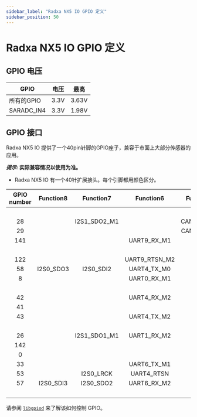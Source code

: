 ```yaml
---
sidebar_label: "Radxa NX5 IO GPIO 定义"
sidebar_position: 50
---
```


# Radxa NX5 IO GPIO 定义

## GPIO 电压

| GPIO       | 电压 | 最高  |
| ---------- | ---- | ----- |
| 所有的GPIO | 3.3V | 3.63V |
| SARADC_IN4 | 3.3V | 1.98V |

## GPIO 接口

Radxa NX5 IO 提供了一个40pin针脚的GPIO座子，兼容于市面上大部分传感器的应用。

**_提示:_ 实际兼容情况以使用为准。**

- Radxa NX5 IO 有一个40针扩展接头。每个引脚都用颜色区分。

<div className='gpio_style'>

| GPIO number | Function8 |  Function7   |   Function6   | Function5  |  Function4   | Function3  |  Function2  | Function1 |               Pin#               |              Pin#               | Function1 |  Function2  |  Function3  |  Function4   | Function5 |                 Function6                 |  Function7   | Function8  | GPIO number |
| :---------: | :-------: | :----------: | :-----------: | :--------: | :----------: | :--------: | :---------: | :-------: | :------------------------------: | :-----------------------------: | :-------: | :---------: | :---------: | :----------: | :-------: | :---------------------------------------: | :----------: | :--------: | :---------: |
|             |           |              |               |            |              |            |             |   +3.3V   | <div className='yellow'>1</div>  |  <div className='red'>2</div>   |   +5.0V   |             |             |              |           |                                           |              |            |             |
|     28      |           | I2S1_SDO2_M1 |               | CAN2_RX_M1 | SPI3_CS0_M2  | PWM3_IR_M0 | I2C1_SCL_M2 | GPIO0_D4  |  <div className='green'>3</div>  |  <div className='red'>4</div>   |   +5.0V   |             |             |              |           |                                           |              |            |             |
|     29      |           |              |               | CAN2_TX_M1 | SPI3_CS1_M2  |            | I2C1_SDA_M2 | GPIO0_D5  |  <div className='green'>5</div>  | <div className='black'>6</div>  |    GND    |             |             |              |           |                                           |              |            |             |
|     141     |           |              |  UART9_RX_M1  |            | SPI3_MISO_M1 |  PWM12_M1  |             | GPIO4_B5  |  <div className='green'>7</div>  | <div className='green'>8</div>  | GPIO0_B5  | I2C1_SCL_M0 |             |              |           | <div className='orange'>UART2_TX_M0</div> | I2S1_MCLK_M1 |            |     13      |
|             |           |              |               |            |              |            |             |    GND    |  <div className='black'>9</div>  | <div className='green'>10</div> | GPIO0_B6  | I2C1_SDA_M0 |             |              |           | <div className='orange'>UART2_RX_M0</div> | I2S1_SCLK_M1 |            |     14      |
|     122     |           |              | UART9_RTSN_M2 |            | SPI0_MOSI_M3 |            | I2C7_SCL_M2 | GPIO3_D2  | <div className='green'>11</div>  | <div className='green'>12</div> | GPIO1_C3  | I2C6_SCL_M1 | PWM7_IR_M2  | SPI4_CS0_M0  |           |                UART3_CTSN                 |  I2S0_SCLK   |            |     51      |
|     58      | I2S0_SDO3 |  I2S0_SDI2   |  UART4_TX_M0  |            | SPI1_CLK_M2  |  PWM0_M1   | I2C1_SCL_M4 | GPIO1_D2  | <div className='green'>13</div>  | <div className='black'>14</div> |    GND    |             |             |              |           |                                           |              |            |             |
|      8      |           |              |  UART0_RX_M1  |            | SPI2_CS1_M2  |            | I2C1_SCL_M1 | GPIO0_B0  | <div className='green'>15</div>  | <div className='green'>16</div> | GPIO1_D5  |             |             | SPI1_CS1_M2  |           |                                           |  I2S0_SDI1   |            |     61      |
|             |           |              |               |            |              |            |             |   +3.3V   | <div className='yellow'>17</div> | <div className='green'>18</div> | GPIO1_D3  | I2C1_SDA_M4 |   PWM1_M1   | SPI1_CS0_M2  |           |                UART4_RX_M0                |              |            |     59      |
|     42      |           |              |  UART4_RX_M2  |            | SPI0_MOSI_M2 |            |             | GPIO1_B2  | <div className='green'>19</div>  | <div className='black'>20</div> |    GND    |             |             |              |           |                                           |              |            |             |
|     41      |           |              |               |            | SPI0_MISO_M2 |            |             | GPIO1_B1  | <div className='green'>21</div>  | <div className='green'>22</div> | GPIO1_D0  | I2C7_SCL_M0 |             | SPI1_MISO_M2 |           |                UART6_TX_M2                |  I2S0_SDO1   |            |     56      |
|     43      |           |              |  UART4_TX_M2  |            | SPI0_CLK_M2  |            |             | GPIO1_B3  | <div className='green'>23</div>  | <div className='green'>24</div> | GPIO1_B4  |             |             | SPI0_CS0_M2  |           |                UART7_RX_M2                |              |            |     44      |
|             |           |              |               |            |              |            |             |    GND    | <div className='black'>25</div>  | <div className='green'>26</div> | GPIO1_B5  |             |             | SPI0_CS1_M2  |           |                UART7_TX_M2                |              |            |     45      |
|     26      |           | I2S1_SDO1_M1 |  UART1_RX_M2  |            | SPI3_MOSI_M2 |            | I2C0_SDA_M2 | GPIO0_D2  |  <div className='blue'>27</div>  | <div className='blue'>28</div>  | GPIO0_D1  | I2C0_SCL_M2 |             | SPI0_CS0_M0  |           |                UART1_TX_M2                | I2S1_SDO0_M1 | UART0_CTSN |     25      |
|     142     |           |              |               |            | SPI3_MOSI_M1 |  PWM13_M1  | I2C5_SCL_M1 | GPIO4_B6  | <div className='green'>29</div>  | <div className='black'>30</div> |    GND    |             |             |              |           |                                           |              |            |             |
|      0      |           |              |               |            |              |            |             | GPIO0_A0  | <div className='green'>31</div>  | <div className='green'>32</div> | GPIO4_B3  | I2C7_SDA_M3 | PWM15_IR_M1 |              |           |               UART8_CTSN_M0               | I2S1_SDO2_M0 |            |     139     |
|     33      |           |              |  UART6_TX_M1  |            | SPI4_MOSI_M2 |            | I2C2_SCL_M4 | GPIO1_A1  | <div className='green'>33</div>  | <div className='black'>34</div> |    GND    |             |             |              |           |                                           |              |            |             |
|     53      |           |  I2S0_LRCK   |  UART4_RTSN   |            |              |            | I2C2_SCL_M3 | GPIO1_C5  | <div className='green'>35</div>  | <div className='green'>36</div> | GPIO3_D3  | I2C7_SDA_M2 |  PWM10_M2   | SPI0_CLK_M3  |           |                                           |              |            |     123     |
|     57      | I2S0_SDI3 |  I2S0_SDO2   |  UART6_RX_M2  |            | SPI1_MOSI_M2 |            | I2C7_SDA_M0 | GPIO1_D1  | <div className='green'>37</div>  | <div className='green'>38</div> | GPIO1_D4  |             |             |              |           |                                           |  I2S0_SDI0   |            |     60      |
|             |           |              |               |            |              |            |             |    GND    | <div className='black'>39</div>  | <div className='green'>40</div> | GPIO1_C7  | I2C4_SCL_M4 |             |              |           |                UART4_CTSN                 |  I2S0_SDO0   |            |     55      |

</div>

请参阅 [`libgpiod`](/radxa-os/development/libgpiod.md) 来了解该如何控制 GPIO。
